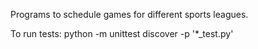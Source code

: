 Programs to schedule games for different sports leagues.

To run tests: python -m unittest discover -p '*_test.py'